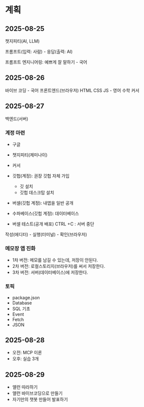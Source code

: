 # 계획

## 2025-08-25

챗지피티(AI, LLM)

프롬프트(입력: 사람) - 응답(출력: AI)

프롬프트 엔지니어링: 예쁘게 잘 말하기 - 국어

## 2025-08-26

바이브 코딩 - 국어
프론트엔드(브라우저) HTML CSS JS - 영어 수학
커서

## 2025-08-27
백엔드(서버)

### 계정 마련
* 구글
* 챗지피티(제미나이)
* 커서

* 깃헙(계정): 권장 깃헙 자체 가입
  * 깃 설치
  * 깃헙 데스크탑 설치

* 버셀(깃헙 계정): 내앱을 일반 공개
* 수파베이스(깃헙 계정): 데이터베이스 

* 버셀 테스트(공개 배포)
CTRL +C : 서버 중단

작성(에디터) - 실행(터미널) - 확인(브라우저)

### 메모장 앱 진화
* 1차 버전: 메모를 남길 수 있는데, 저장이 안된다.
* 2차 버전: 로컬스토리지(브라우저)를 써서 저장한다.
* 3차 버전: 서버(데이터베이스)에 저장한다.

### 토픽
* package.json
* Database
* SQL 기초
* Event
* Fetch
* JSON

## 2025-08-28
* 오전: MCP 이론
* 오후: 실습 3개

## 2025-08-29
* 앨런 따라하기
* 앨런 바이브코딩으로 만들기
* 자기만의 챗봇 만들어 발표하기
